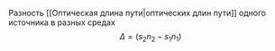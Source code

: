 Разность [[Оптическая длина пути|оптических длин пути]] одного источника в разных средах
$$
\Delta = (s_{2}n_{2} - s_{1}n_{1})
$$